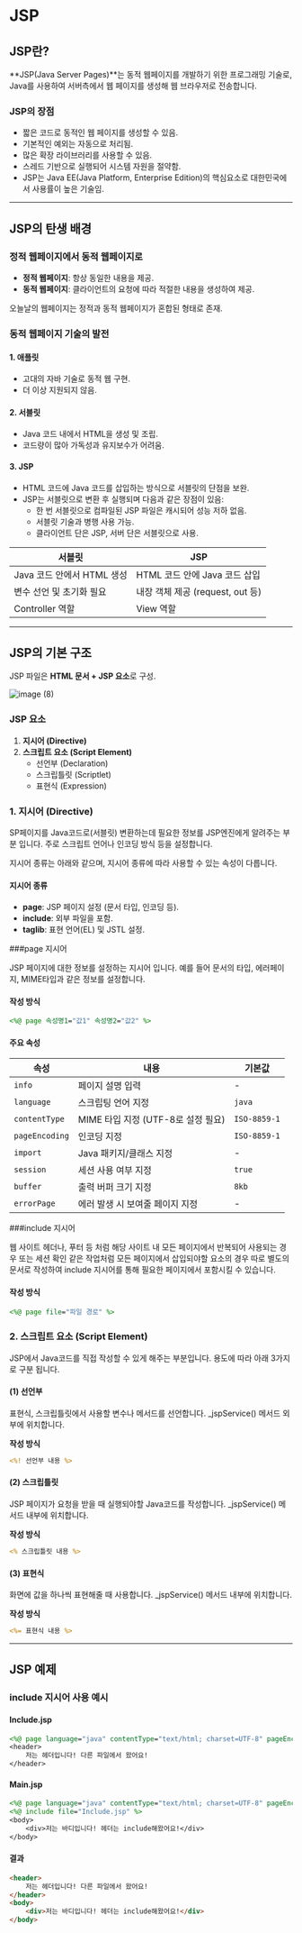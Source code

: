 # JSP

## JSP란?

**JSP(Java Server Pages)**는 동적 웹페이지를 개발하기 위한 프로그래밍 기술로, Java를 사용하여 서버측에서 웹 페이지를 생성해 웹 브라우저로 전송합니다.

### JSP의 장점
- 짧은 코드로 동적인 웹 페이지를 생성할 수 있음.
- 기본적인 예외는 자동으로 처리됨.
- 많은 확장 라이브러리를 사용할 수 있음.
- 스레드 기반으로 실행되어 시스템 자원을 절약함.
- JSP는 Java EE(Java Platform, Enterprise Edition)의 핵심요소로 대한민국에서 사용률이 높은 기술임.

---

## JSP의 탄생 배경

### 정적 웹페이지에서 동적 웹페이지로
- **정적 웹페이지**: 항상 동일한 내용을 제공.
- **동적 웹페이지**: 클라이언트의 요청에 따라 적절한 내용을 생성하여 제공.

오늘날의 웹페이지는 정적과 동적 웹페이지가 혼합된 형태로 존재.

### 동적 웹페이지 기술의 발전

#### 1. 애플릿
- 고대의 자바 기술로 동적 웹 구현.
- 더 이상 지원되지 않음.

#### 2. 서블릿
- Java 코드 내에서 HTML을 생성 및 조립.
- 코드량이 많아 가독성과 유지보수가 어려움.

#### 3. JSP
- HTML 코드에 Java 코드를 삽입하는 방식으로 서블릿의 단점을 보완.
- JSP는 서블릿으로 변환 후 실행되며 다음과 같은 장점이 있음:
  - 한 번 서블릿으로 컴파일된 JSP 파일은 캐시되어 성능 저하 없음.
  - 서블릿 기술과 병행 사용 가능.
  - 클라이언트 단은 JSP, 서버 단은 서블릿으로 사용.

| **서블릿**                        | **JSP**                          |
|------------------------------------|------------------------------------|
| Java 코드 안에서 HTML 생성        | HTML 코드 안에 Java 코드 삽입     |
| 변수 선언 및 초기화 필요           | 내장 객체 제공 (request, out 등) |
| Controller 역할                    | View 역할                         |

---

## JSP의 기본 구조

JSP 파일은 **HTML 문서 + JSP 요소**로 구성.

![image (8)](https://github.com/user-attachments/assets/ae5dd50b-7457-4f48-9c7d-53eafe003248)


### JSP 요소
1. **지시어 (Directive)**
2. **스크립트 요소 (Script Element)**
    - 선언부 (Declaration)
    - 스크립틀릿 (Scriptlet)
    - 표현식 (Expression)

### 1. 지시어 (Directive)
SP페이지를 Java코드로(서블릿) 변환하는데 필요한 정보를 JSP엔진에게 알려주는 부분 입니다.
주로 스크립트 언어나 인코딩 방식 등을 설정합니다.

지시어 종류는 아래와 같으며, 지시어 종류에 따라 사용할 수 있는 속성이 다릅니다.

#### 지시어 종류
- **page**: JSP 페이지 설정 (문서 타입, 인코딩 등).
- **include**: 외부 파일을 포함.
- **taglib**: 표현 언어(EL) 및 JSTL 설정.

###page 지시어

JSP 페이지에 대한 정보를 설정하는 지시어 입니다.
예를 들어 문서의 타입, 에러페이지, MIME타입과 같은 정보를 설정합니다.

#### 작성 방식
```jsp
<%@ page 속성명1="값1" 속성명2="값2" %>
```

#### 주요 속성

| 속성                | 내용                                          | 기본값        |
|---------------------|-----------------------------------------------|---------------|
| `info`              | 페이지 설명 입력                             | -             |
| `language`          | 스크립팅 언어 지정                          | `java`        |
| `contentType`       | MIME 타입 지정 (UTF-8로 설정 필요)           | `ISO-8859-1` |
| `pageEncoding`      | 인코딩 지정                                 | `ISO-8859-1` |
| `import`            | Java 패키지/클래스 지정                     | -             |
| `session`           | 세션 사용 여부 지정                         | `true`        |
| `buffer`            | 출력 버퍼 크기 지정                         | `8kb`         |
| `errorPage`         | 에러 발생 시 보여줄 페이지 지정              | -             |


###include 지시어

웹 사이트 헤더나, 푸터 등 처럼 해당 사이트 내 모든 페이지에서 반복되어 사용되는 경우
또는 세션 확인 같은 작업처럼 모든 페이지에서 삽입되야할 요소의 경우
따로 별도의 문서로 작성하여 include 지시어를 통해 필요한 페이지에서 포함시킬 수 있습니다.

#### 작성 방식
```jsp
<%@ page file="파일 경로" %>
```

### 2. 스크립트 요소 (Script Element)

JSP에서 Java코드를 직접 작성할 수 있게 해주는 부분입니다.
용도에 따라 아래 3가지로 구분 됩니다.

#### (1) 선언부
표현식, 스크립틀릿에서 사용할 변수나 메서드를 선언합니다. _jspService() 메서드 외부에 위치합니다.

**작성 방식**
```jsp
<%! 선언부 내용 %>
```

#### (2) 스크립틀릿
JSP 페이지가 요청을 받을 때 실행되야할 Java코드를 작성합니다. _jspService() 메서드 내부에 위치합니다.

**작성 방식**
```jsp
<% 스크립틀릿 내용 %>
```

#### (3) 표현식
화면에 값을 하나씩 표현해줄 때 사용합니다. _jspService() 메서드 내부에 위치합니다.

**작성 방식**
```jsp
<%= 표현식 내용 %>
```

---

## JSP 예제

### include 지시어 사용 예시

#### Include.jsp
```jsp
<%@ page language="java" contentType="text/html; charset=UTF-8" pageEncoding="UTF-8" %>
<header>
    저는 헤더입니다! 다른 파일에서 왔어요!
</header>
```

#### Main.jsp
```jsp
<%@ page language="java" contentType="text/html; charset=UTF-8" pageEncoding="UTF-8" %>
<%@ include file="Include.jsp" %>
<body>
    <div>저는 바디입니다! 헤더는 include해왔어요!</div>
</body>
```

#### 결과

```html
<header>
    저는 헤더입니다! 다른 파일에서 왔어요!
</header>
<body>
    <div>저는 바디입니다! 헤더는 include해왔어요!</div>
</body>
